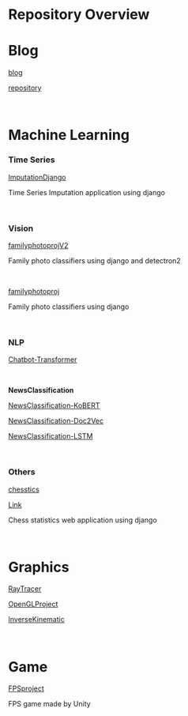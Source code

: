 # Repository Overview



# Blog

[blog](https://doheon.github.io/)

[repository](https://github.com/Doheon/Doheon.github.io)

&nbsp;



# Machine Learning

### Time Series

[ImputationDjango](https://github.com/Doheon/ImputationDjango)

Time Series Imputation application using django

&nbsp;



### Vision

[familyphotoprojV2](https://github.com/Doheon/familyphotoprojV2)

Family photo classifiers using django and detectron2

&nbsp;

[familyphotoproj](https://github.com/Doheon/familyphotoproj)

Family photo classifiers using django

&nbsp;



### NLP

[Chatbot-Transformer](https://github.com/Doheon/Chatbot-Transformer)

&nbsp;



**NewsClassification**

[NewsClassification-KoBERT](https://github.com/Doheon/NewsClassification-KoBERT)

[NewsClassification-Doc2Vec](https://github.com/Doheon/NewsClassification-Doc2Vec)

[NewsClassification-LSTM](https://github.com/Doheon/NewsClassification-LSTM)

&nbsp;





### Others

[chesstics](https://github.com/Doheon/chesstics)

[Link](http://chesstics.pythonanywhere.com/)

Chess statistics web application using django

&nbsp;




# Graphics

[RayTracer](https://github.com/Doheon/RayTracer)

[OpenGLProject](https://github.com/Doheon/OpenGLProject)

[InverseKinematic](https://github.com/Doheon/InverseKinematic)

&nbsp;



# Game

[FPSproject](https://github.com/Doheon/FPSproject)

FPS game made by Unity

&nbsp;
